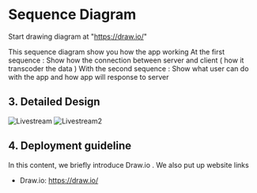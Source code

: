 # Sequence Diagram
Start drawing diagram at "https://draw.io/" 

This sequence diagram show you how the app working 
At the first sequence : Show how the connection between server and client ( how it transcoder the data )
With the second sequence : Show what user can do with the app and how app will response to server

## 3. Detailed Design
![Livestream](https://user-images.githubusercontent.com/50525244/103170434-c72eb580-4876-11eb-9c29-6991405a1121.png)
![Livestream2](https://user-images.githubusercontent.com/50525244/103170437-c85fe280-4876-11eb-815c-752a115a0b63.jpg)



## 4. Deployment guideline
In this content, we briefly introduce Draw.io . We also put up website links
 - Draw.io: https://draw.io/
 
 







